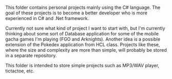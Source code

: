 This folder contains personal projects mainly using the C# language. The goal of these projects is to become a better developer who is more experienced in C# and .Net framework. 

Currently not sure what kind of project I want to start with, but I'm currently thinking about some sort of Database application for some of the mobile gacha games I'm playing (FGO and Arknights).
Another idea is a possible extension of the Pokedex application from HCL class. Projects like these, where the size and complexity are more than simple, will probably be stored in a separate repository.

This folder is intended to store simple projects such as MP3/WAV player, tictactoe, etc.



